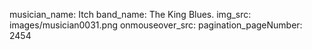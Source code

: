 musician_name: Itch
band_name: The King Blues.
img_src: images/musician0031.png
onmouseover_src: 
pagination_pageNumber: 2454